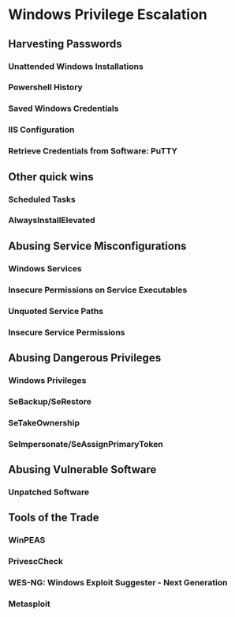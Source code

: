 # Windows Privilege Escalation

## Harvesting Passwords

### Unattended Windows Installations



### Powershell History



### Saved Windows Credentials



### IIS Configuration



### Retrieve Credentials from Software: PuTTY <a href="#putty-creds" id="putty-creds"></a>

## Other quick wins

### Scheduled Tasks



### AlwaysInstallElevated



## Abusing Service Misconfigurations

### Windows Services



### Insecure Permissions on Service Executables



### Unquoted Service Paths



### Insecure Service Permissions



## Abusing Dangerous Privileges

### Windows Privileges



### SeBackup/SeRestore



### SeTakeOwnership



### SeImpersonate/SeAssignPrimaryToken



## Abusing Vulnerable Software

### Unpatched Software



## Tools of the Trade

### WinPEAS



### PrivescCheck



### WES-NG: Windows Exploit Suggester - Next Generation <a href="#wes-ng" id="wes-ng"></a>



### Metasploit <a href="#wes-ng" id="wes-ng"></a>
